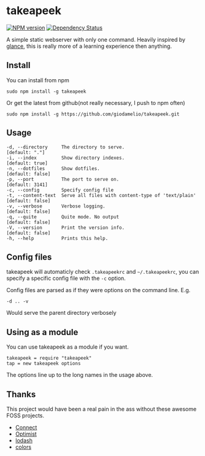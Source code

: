 takeapeek
=========
[![NPM version](https://badge.fury.io/js/takeapeek.png)](http://badge.fury.io/js/takeapeek) [![Dependency Status](https://gemnasium.com/giodamelio/takeapeek.png)](https://gemnasium.com/giodamelio/takeapeek)

A simple static webserver with only one command. Heavily inspired by [glance](https://github.com/jarofghosts/glance), this is really more of a learning experience then anything.

Install
-------

You can install from npm

    sudo npm install -g takeapeek

Or get the latest from github(not really necessary, I push to npm often)

    sudo npm install -g https://github.com/giodamelio/takeapeek.git

Usage
-----

    -d, --directory     The directory to serve.                            [default: "."]
    -i, --index         Show directory indexes.                            [default: true]
    -n, --dotfiles      Show dotfiles.                                     [default: false]
    -p, --port          The port to serve on.                              [default: 3141]
    -c, --config        Specify config file                              
    -t, --content-text  Serve all files with content-type of 'text/plain'  [default: false]
    -v, --verbose       Verbose logging.                                   [default: false]
    -q, --quite         Quite mode. No output                              [default: false]
    -V, --version       Print the version info.                            [default: false]
    -h, --help          Prints this help.

Config files
------------

takeapeek will automaticly check `.takeapeekrc` and `~/.takeapeekrc`, you can specify a specific config file with the `-c` option.

Config files are parsed as if they were options on the command line. E.g.

    -d .. -v

Would serve the parent directory verbosely

Using as a module
-----------------

You can use takeapeek as a module if you want.

    takeapeek = require "takeapeek"
    tap = new takeapeek options 

The options line up to the long names in the usage above.

Thanks
------

This project would have been a real pain in the ass without these awesome FOSS projects.

 - [Connect](https://github.com/senchalabs/connect)
 - [Optimist](https://github.com/substack/node-optimist)
 - [lodash](https://github.com/bestiejs/lodash/)
 - [colors](https://github.com/Marak/colors.js)